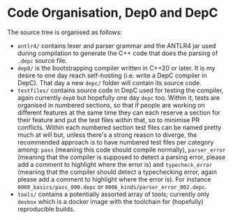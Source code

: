 # Code Organisation, Dep0 and DepC

The source tree is organised as follows:
* `antlr4/` contains lexer and parser grammar and the ANTLR4 jar used during compilation to generate the C++ code that does the parsing of `.depc` source file.
* `dep0/` is the bootstrapping compiler written in C++20 or later. It is my desire to one day reach self-hosting (i.e. write a DepC compiler in DepC). That day a new `depc/` folder will contain its source code.
* `testfiles/` contains source code in DepC used for testing the compiler, again currently `dep0` but hopefully one day `depc` too. Within it, tests are organised in numbered sections, so that if people are working on different features at the same time they can each reserve a section for their feature and put the test files within that, so to minimise PR conflicts. Within each numbered section test files can be named pretty much at will but, unless there's a strong reason to diverge, the recommended approach is to have numbered test files per category among: `pass` (meaning this code should compile normally), `parser_error` (meaning that the compiler is supposed to detect a parsing error, please add a comment to highlight where the error is) and `typecheck_error` (meaning that the compiler should detect a typechecking error, again please add a comment to highlight where the error is). For instance `0000_basics/pass_000.depc` or `0006_kinds/parser_error_002.depc`.
* `tools/` contains a potentially assorted array of tools; currently only `devbox` which is a docker image with the toolchain for (hopefully) reproducible builds.
